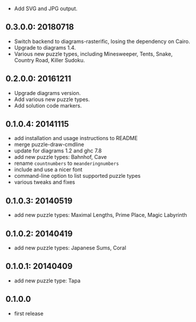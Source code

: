 * Add SVG and JPG output.

0.3.0.0: 20180718
-----------------

* Switch backend to diagrams-rasterific, losing the dependency on Cairo.
* Upgrade to diagrams 1.4.
* Various new puzzle types, including Minesweeper, Tents, Snake,
  Country Road, Killer Sudoku.

0.2.0.0: 20161211
-----------------

* Upgrade diagrams version.
* Add various new puzzle types.
* Add solution code markers.

0.1.0.4: 20141115
-----------------

* add installation and usage instructions to README
* merge puzzle-draw-cmdline
* update for diagrams 1.2 and ghc 7.8
* add new puzzle types: Bahnhof, Cave
* rename `countnumbers` to `meanderingnumbers`
* include and use a nicer font
* command-line option to list supported puzzle types
* various tweaks and fixes

0.1.0.3: 20140519
-----------------

* add new puzzle types: Maximal Lengths, Prime Place, Magic Labyrinth


0.1.0.2: 20140419
-----------------

* add new puzzle types: Japanese Sums, Coral

0.1.0.1: 20140409
-----------------

* add new puzzle type: Tapa

0.1.0.0
-------

* first release
